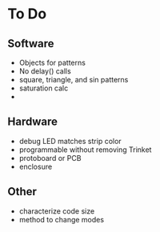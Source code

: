 # To Do

## Software
* Objects for patterns
* No delay() calls
* square, triangle, and sin patterns
* saturation calc
* 

## Hardware
* debug LED matches strip color
* programmable without removing Trinket
* protoboard or PCB
* enclosure

## Other
* characterize code size
* method to change modes
